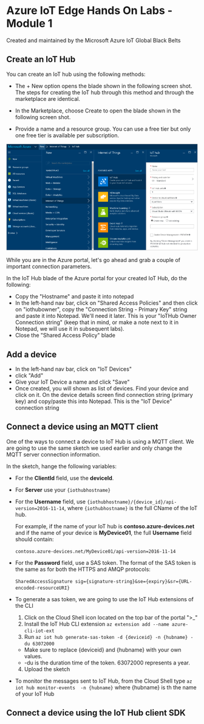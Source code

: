 # Azure IoT Edge Hands On Labs - Module 1

Created and maintained by the Microsoft Azure IoT Global Black Belts

## Create an IoT Hub


You can create an IoT hub using the following methods:

* The + New option opens the blade shown in the following screen shot. The steps for creating the IoT hub through this method and through the marketplace are identical.

* In the Marketplace, choose Create to open the blade shown in the following screen shot.

* Provide a name and a resource group. You can use a free tier but only one free tier is available per subscription.

![Create IoT Hub](/images/create-iothub.png)

While you are in the Azure portal, let's go ahead and grab a couple of important connection parameters.

In the IoT Hub blade of the Azure portal for your created IoT Hub, do the following:
* Copy the "Hostname" and paste it into notepad
* In the left-hand nav bar, click on "Shared Access Policies" and then click on "iothubowner", copy the "Connection String - Primary Key" string and paste it into Notepad.  We'll need it later.  This is your "IoTHub Owner Connection string" (keep that in mind, or make a note next to it in Notepad, we will use it in subsequent labs).  
* Close the "Shared Access Policy" blade

## Add a device

* In the left-hand nav bar, click on "IoT Devices"
* click "Add"
* Give your IoT Device a name and click "Save"
* Once created, you will shown as list of devices. Find your device and click on it. On the device details screen find connection string (primary key) and copy/paste this into Notepad.  This is the "IoT Device" connection string


## Connect a device using an MQTT client

One of the ways to connect a device to IoT Hub is using a MQTT client. We are going to use the same sketch we used earlier and only change the MQTT server connection information.

In the sketch, hange the following variables:   

* For the **ClientId** field, use the **deviceId**.

* For **Server** use your `{iothubhostname}`

* For the **Username** field, use `{iothubhostname}/{device_id}/api-version=2016-11-14`, where `{iothubhostname}` is the full CName of the IoT hub.

    For example, if the name of your IoT hub is **contoso.azure-devices.net** and if the name of your device is **MyDevice01**, the full **Username** field should contain:

    `contoso.azure-devices.net/MyDevice01/api-version=2016-11-14`

* For the **Password** field, use a SAS token. The format of the SAS token is the same as for both the HTTPS and AMQP protocols:

  `SharedAccessSignature sig={signature-string}&se={expiry}&sr={URL-encoded-resourceURI}`

* To generate a sas token, we are going to use the IoT Hub extensions of the CLI
  1. Click on the Cloud Shell icon located on the top bar of the portal  ">_"
  2. Install the IoT Hub CLI extension `az extension add --name azure-cli-iot-ext`
  3. Run `az iot hub generate-sas-token -d {deviceid} -n {hubname} -du 63072000 `
    * Make sure to replace {deviceid} and {hubname} with your own values.
    * -du is the duration time of the token. 63072000 represents a year.
  4. Upload the sketch

* To monitor the messages sent to IoT Hub, from the Cloud Shell type `az iot hub monitor-events  -n {hubname}` where {hubname} is th the name of your IoT Hub

## Connect a device using the IoT Hub client SDK